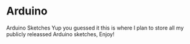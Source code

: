 Arduino
=======

Arduino Sketches
Yup you guessed it this is where I plan to store all my publicly releassed Arduino sketches, Enjoy!
